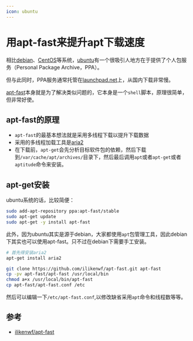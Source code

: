 ```yaml
---
icon: ubuntu
---
```


# 用apt-fast来提升apt下载速度

相比[debian](https://www.debian.org/)、[CentOS](https://www.centos.org/)等系统，[ubuntu](https://ubuntu.com/)有一个很吸引人地方在于提供了个人包服务（Personal Package Archive，PPA）。

但与此同时，PPA服务通常托管在[launchpad.net](https://launchpad.net/)上，从国内下载非常慢。

[apt-fast](https://github.com/ilikenwf/apt-fast)本身就是为了解决类似问题的，它本身是一个`shell`脚本，原理很简单，但非常好使。

## apt-fast的原理

 - `apt-fast`的最基本想法就是采用多线程下载以提升下载数据
 - 采用的多线程加载工具是[aria2](https://aria2.github.io/)
 - 在下载前，`apt-get`会先分析目标软件包的依赖，然后下载到`/var/cache/apt/archives/`目录下，然后最后调用`apt`或者`apt-get`或者`aptitude`命令来安装。

## apt-get安装

ubuntu系统的话，比较简便：

````bash
sudo add-apt-repository ppa:apt-fast/stable
sudo apt-get update
sudo apt-get -y install apt-fast
````

此外，因为ubuntu其实是源于debian，大家都使用`apt`包管理工具，因此debian下其实也可以使用apt-fast。只不过在debian下需要手工安装。

````bash
# 首先得安装aria2
apt-get install aria2

git clone https://github.com/ilikenwf/apt-fast.git apt-fast
cp -pv apt-fast/apt-fast /usr/local/bin
chmod a+x /usr/local/bin/apt-fast
cp apt-fast/apt-fast.conf /etc
````

然后可以编辑一下`/etc/apt-fast.conf`,以修改缺省采用`apt`命令和线程数等等。

## 参考

 - [ilikenwf/apt-fast](https://github.com/ilikenwf/apt-fast)
